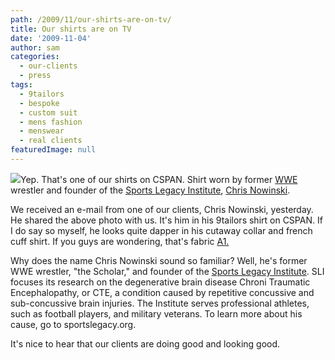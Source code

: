 ```yaml
---
path: /2009/11/our-shirts-are-on-tv/
title: Our shirts are on TV
date: '2009-11-04'
author: sam
categories:
  - our-clients
  - press
tags:
  - 9tailors
  - bespoke
  - custom suit
  - mens fashion
  - menswear
  - real clients
featuredImage: null
---
```

[![](http://1.bp.blogspot.com/_RlJ3L7W6dBw/SvGZC7WeTDI/AAAAAAAAH4I/_lIQw_4pms0/s320/nowinski_shirt.jpg)](http://1.bp.blogspot.com/_RlJ3L7W6dBw/SvGZC7WeTDI/AAAAAAAAH4I/_lIQw_4pms0/s1600-h/nowinski_shirt.jpg)Yep. That's one of our shirts on CSPAN.
Shirt worn by former [WWE](http://www.wwe.com/) wrestler and 
founder of the [Sports Legacy Institute](http://sportslegacy.org/), [Chris Nowinski](http://www.chrisnowinski.com/).

We received an e-mail from one of our clients, Chris Nowinski, yesterday. He shared the above photo with us. It's him in his 9tailors shirt on CSPAN. If I do say so myself, he looks quite dapper in his cutaway collar and french cuff shirt. If you guys are wondering, that's fabric [A1.](http://picasaweb.google.com/lh/photo/saHijUmIPPFTFZuf_XdkDA?feat=directlink) 

Why does the name Chris Nowinski sound so familiar? Well, he's former WWE wrestler, "the Scholar," and founder of the [Sports Legacy Institute](http://sportslegacy.org/). SLI focuses its research on the degenerative brain disease Chroni Traumatic Encephalopathy, or CTE, a condition caused by repetitive concussive and sub-concussive brain injuries. The Institute serves professional athletes, such as football players, and military veterans. To learn more about his cause, go to sportslegacy.org.

It's nice to hear that our clients are doing good and looking good.